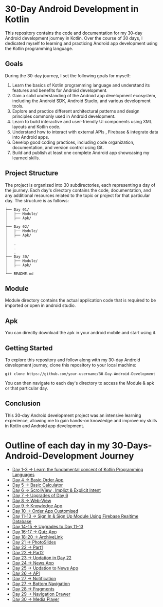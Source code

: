 # 30-Day Android Development in Kotlin

This repository contains the code and documentation for my 30-day Android development journey in Kotlin. Over the course of 30 days, I dedicated myself to learning and practicing Android app development using the Kotlin programming language.

## Goals

During the 30-day journey, I set the following goals for myself:

1. Learn the basics of Kotlin programming language and understand its features and benefits for Android development.
2. Gain a solid understanding of the Android app development ecosystem, including the Android SDK, Android Studio, and various development tools.
3. Explore and practice different architectural patterns and design principles commonly used in Android development.
4. Learn to build interactive and user-friendly UI components using XML layouts and Kotlin code.
5. Understand how to interact with external APIs , Firebase & integrate data into Android apps.
6. Develop good coding practices, including code organization, documentation, and version control using Git.
7. Build and publish at least one complete Android app showcasing my learned skills.

## Project Structure

The project is organized into 30 subdirectories, each representing a day of the journey. Each day's directory contains the code, documentation, and any additional resources related to the topic or project for that particular day. The structure is as follows:

```
├── Day 01/
│   ├── Module/
│   ├── Apk/
│   
├── Day 02/
│   ├── Module/
│   ├── Apk/
│  
│   .
│   .
│   .
├── Day 30/
│   ├── Module/
│   ├── Apk/
│  
└── README.md
```

## Module 

Module directory contains the actual application code that is required to be imported or open in android studio.

## Apk

You can directly download the apk in your android mobile and start using it.

## Getting Started

To explore this repository and follow along with my 30-day Android development journey, clone this repository to your local machine:

```
git clone https://github.com/your-username/30-Day-Android-Development
```

You can then navigate to each day's directory to access the Module & apk or that particular day.

## Conclusion

This 30-day Android development project was an intensive learning experience, allowing me to gain hands-on knowledge and improve my skills in Kotlin and Android app development. 



# Outline of each day in my 30-Days-Android-Development Journey
- [Day 1-3   -> Learn the fundamental concept of Kotlin Programming Languages](https://github.com/Vanshpanchal/30-Days-Android-Development/tree/78cbe7ebeedcfacef2df73185eff6488b5d809a9/Android/Docs)
- [Day 4     -> Basic Order App](https://github.com/Vanshpanchal/30-Days-Android-Devlopment/tree/28b5bfc6164c867fe4e43de538f8bd8daa2f112a/Android/Day%204)
- [Day 5     -> Basic Calculator](https://github.com/Vanshpanchal/30-Days-Android-Devlopment/tree/28b5bfc6164c867fe4e43de538f8bd8daa2f112a/Android/Day%205)
- [Day 6     -> ScrollView , Implict & Explicit Intent](https://github.com/Vanshpanchal/30-Days-Android-Devlopment/tree/28b5bfc6164c867fe4e43de538f8bd8daa2f112a/Android/Day%206)
- [Day 7     -> Upgrades of Day 6](https://github.com/Vanshpanchal/30-Days-Android-Devlopment/tree/28b5bfc6164c867fe4e43de538f8bd8daa2f112a/Android/Day%207)
- [Day 8     -> Web-View](https://github.com/Vanshpanchal/30-Days-Android-Devlopment/tree/28b5bfc6164c867fe4e43de538f8bd8daa2f112a/Android/Day%208)
- [Day 9     -> Knowledge App](https://github.com/Vanshpanchal/30-Days-Android-Devlopment/tree/28b5bfc6164c867fe4e43de538f8bd8daa2f112a/Android/Day%209)
- [Day 10    -> Order App Customised](https://github.com/Vanshpanchal/30-Days-Android-Devlopment/tree/28b5bfc6164c867fe4e43de538f8bd8daa2f112a/Android/Day%2010)
- [Day 11-13 -> Sign In & Sign Up Module Using Firebase Realtime Database](https://github.com/Vanshpanchal/30-Days-Android-Devlopment/tree/28b5bfc6164c867fe4e43de538f8bd8daa2f112a/Android/Day%2011-13)
- [Day 14-15 -> Upgrades to Day 11-13](https://github.com/Vanshpanchal/30-Days-Android-Devlopment/tree/28b5bfc6164c867fe4e43de538f8bd8daa2f112a/Android/Day%2014-15)
- [Day 16-17 -> Quiz App](https://github.com/Vanshpanchal/30-Days-Android-Devlopment/tree/28b5bfc6164c867fe4e43de538f8bd8daa2f112a/Android/Day%2016-17)
- [Day 18-20 -> ArchiveLink](https://github.com/Vanshpanchal/LinkArchive)
- [Day 21 -> PhotoSlides](https://github.com/Vanshpanchal/30-Days-Android-Devlopment/tree/9fc9bd32e069afae46e0875584c24867f215f27d/Android/Day%2021)
- [Day 22 -> Part1](https://github.com/Vanshpanchal/30-Days-Android-Devlopment/tree/9fc9bd32e069afae46e0875584c24867f215f27d/Android/Day%2022%20part1)
- [Day 22 -> Part2](https://github.com/Vanshpanchal/30-Days-Android-Devlopment/tree/9fc9bd32e069afae46e0875584c24867f215f27d/Android/Day%2022%20part2)
- [Day 23 -> Updation in Day 22](https://github.com/Vanshpanchal/30-Days-Android-Devlopment/tree/9fc9bd32e069afae46e0875584c24867f215f27d/Android/Day%2023)
- [Day 24 -> News App](https://github.com/Vanshpanchal/30-Days-Android-Devlopment/tree/9fc9bd32e069afae46e0875584c24867f215f27d/Android/Day%2024)
- [Day 25 -> Updation to News App](https://github.com/Vanshpanchal/30-Days-Android-Devlopment/tree/9fc9bd32e069afae46e0875584c24867f215f27d/Android/Day%2025)
- [Day 26 -> API](https://github.com/Vanshpanchal/30-Days-Android-Devlopment/tree/9fc9bd32e069afae46e0875584c24867f215f27d/Android/Day%2026)
- [Day 27 -> Notification](https://github.com/Vanshpanchal/30-Days-Android-Devlopment/tree/9fc9bd32e069afae46e0875584c24867f215f27d/Android/Day%2027%20part1)
- [Day 27 -> Bottom Navigation](https://github.com/Vanshpanchal/30-Days-Android-Devlopment/tree/8a8aec0c8d4fd59f10cc92a4343750012047e1fd/Android/Day%2027%20part2)
- [Day 28 -> Fragments](https://github.com/Vanshpanchal/30-Days-Android-Devlopment/tree/8a8aec0c8d4fd59f10cc92a4343750012047e1fd/Android/Day%2028)
- [Day 29 -> Navigation Drawer](https://github.com/Vanshpanchal/30-Days-Android-Devlopment/tree/8a8aec0c8d4fd59f10cc92a4343750012047e1fd/Android/Day%2029)
- [Day 30 -> Media Player](https://github.com/Vanshpanchal/30-Days-Android-Devlopment/tree/8a8aec0c8d4fd59f10cc92a4343750012047e1fd/Android/Day%2030)

